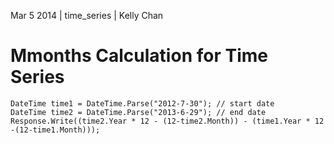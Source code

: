 Mar 5 2014 | time_series | Kelly Chan
# Mmonths Calculation for Time Series

```asp.net
DateTime time1 = DateTime.Parse("2012-7-30"); // start date
DateTime time2 = DateTime.Parse("2013-6-29"); // end date 
Response.Write((time2.Year * 12 - (12-time2.Month)) - (time1.Year * 12 -(12-time1.Month))); 
```

